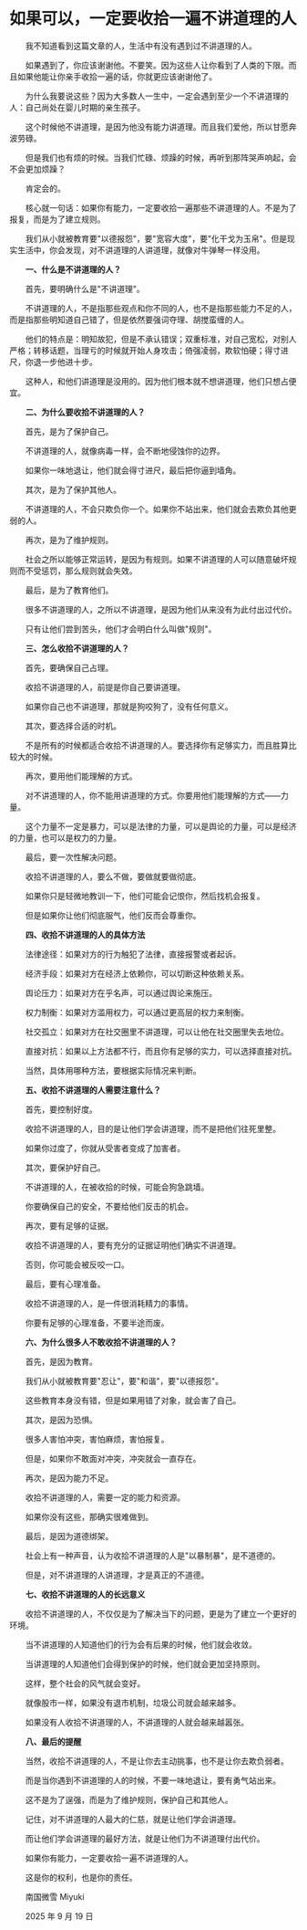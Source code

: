 # 如果可以，一定要收拾一遍不讲道理的人

　　我不知道看到这篇文章的人，生活中有没有遇到过不讲道理的人。

　　如果遇到了，你应该谢谢他。不要笑。因为这些人让你看到了人类的下限。而且如果他能让你亲手收拾一遍的话，你就更应该谢谢他了。

　　为什么我要说这些？因为大多数人一生中，一定会遇到至少一个不讲道理的人：自己尚处在婴儿时期的亲生孩子。

　　这个时候他不讲道理，是因为他没有能力讲道理。而且我们爱他，所以甘愿奔波劳碌。

　　但是我们也有烦的时候。当我们忙碌、烦躁的时候，再听到那阵哭声响起，会不会更加烦躁？

　　肯定会的。



　　核心就一句话：如果你有能力，一定要收拾一遍那些不讲道理的人。不是为了报复，而是为了建立规则。

　　我们从小就被教育要"以德报怨"，要"宽容大度"，要"化干戈为玉帛"。但是现实生活中，你会发现，对不讲道理的人讲道理，就像对牛弹琴一样没用。

　　**一、什么是不讲道理的人？**

　　首先，要明确什么是"不讲道理"。

　　不讲道理的人，不是指那些观点和你不同的人，也不是指那些能力不足的人，而是指那些明知道自己错了，但是依然要强词夺理、胡搅蛮缠的人。

　　他们的特点是：明知故犯，但是不承认错误；双重标准，对自己宽松，对别人严格；转移话题，当理亏的时候就开始人身攻击；倚强凌弱，欺软怕硬；得寸进尺，你退一步他进十步。

　　这种人，和他们讲道理是没用的。因为他们根本就不想讲道理，他们只想占便宜。

　　**二、为什么要收拾不讲道理的人？**

　　首先，是为了保护自己。

　　不讲道理的人，就像病毒一样，会不断地侵蚀你的边界。

　　如果你一味地退让，他们就会得寸进尺，最后把你逼到墙角。

　　其次，是为了保护其他人。

　　不讲道理的人，不会只欺负你一个。如果你不站出来，他们就会去欺负其他更弱的人。

　　再次，是为了维护规则。

　　社会之所以能够正常运转，是因为有规则。如果不讲道理的人可以随意破坏规则而不受惩罚，那么规则就会失效。

　　最后，是为了教育他们。

　　很多不讲道理的人，之所以不讲道理，是因为他们从来没有为此付出过代价。

　　只有让他们尝到苦头，他们才会明白什么叫做"规则"。

　　**三、怎么收拾不讲道理的人？**

　　首先，要确保自己占理。

　　收拾不讲道理的人，前提是你自己要讲道理。

　　如果你自己也不讲道理，那就是狗咬狗了，没有任何意义。

　　其次，要选择合适的时机。

　　不是所有的时候都适合收拾不讲道理的人。要选择你有足够实力，而且胜算比较大的时候。

　　再次，要用他们能理解的方式。

　　对不讲道理的人，你不能用讲道理的方式。你要用他们能理解的方式——力量。

　　这个力量不一定是暴力，可以是法律的力量，可以是舆论的力量，可以是经济的力量，也可以是权力的力量。

　　最后，要一次性解决问题。

　　收拾不讲道理的人，要么不做，要做就要做彻底。

　　如果你只是轻微地教训一下，他们可能会记恨你，然后找机会报复。

　　但是如果你让他们彻底服气，他们反而会尊重你。

　　**四、收拾不讲道理的人的具体方法**

　　法律途径：如果对方的行为触犯了法律，直接报警或者起诉。

　　经济手段：如果对方在经济上依赖你，可以切断这种依赖关系。

　　舆论压力：如果对方在乎名声，可以通过舆论来施压。

　　权力制衡：如果对方滥用权力，可以通过更高层的权力来制衡。

　　社交孤立：如果对方在社交圈里不讲道理，可以让他在社交圈里失去地位。

　　直接对抗：如果以上方法都不行，而且你有足够的实力，可以选择直接对抗。

　　当然，具体用哪种方法，要根据实际情况来判断。

　　**五、收拾不讲道理的人需要注意什么？**

　　首先，要控制好度。

　　收拾不讲道理的人，目的是让他们学会讲道理，而不是把他们往死里整。

　　如果你过度了，你就从受害者变成了加害者。

　　其次，要保护好自己。

　　不讲道理的人，在被收拾的时候，可能会狗急跳墙。

　　你要确保自己的安全，不要给他们反击的机会。

　　再次，要有足够的证据。

　　收拾不讲道理的人，要有充分的证据证明他们确实不讲道理。

　　否则，你可能会被反咬一口。

　　最后，要有心理准备。

　　收拾不讲道理的人，是一件很消耗精力的事情。

　　你要有足够的心理准备，不要半途而废。

　　**六、为什么很多人不敢收拾不讲道理的人？**

　　首先，是因为教育。

　　我们从小就被教育要"忍让"，要"和谐"，要"以德报怨"。

　　这些教育本身没有错，但是如果用错了对象，就会害了自己。

　　其次，是因为恐惧。

　　很多人害怕冲突，害怕麻烦，害怕报复。

　　但是，如果你不敢面对冲突，冲突就会一直存在。

　　再次，是因为能力不足。

　　收拾不讲道理的人，需要一定的能力和资源。

　　如果你没有这些，那确实很难做到。

　　最后，是因为道德绑架。

　　社会上有一种声音，认为收拾不讲道理的人是"以暴制暴"，是不道德的。

　　但是，对不讲道理的人讲道理，才是真正的不道德。

　　**七、收拾不讲道理的人的长远意义**

　　收拾不讲道理的人，不仅仅是为了解决当下的问题，更是为了建立一个更好的环境。

　　当不讲道理的人知道他们的行为会有后果的时候，他们就会收敛。

　　当讲道理的人知道他们会得到保护的时候，他们就会更加坚持原则。

　　这样，整个社会的风气就会变好。

　　就像股市一样，如果没有退市机制，垃圾公司就会越来越多。

　　如果没有人收拾不讲道理的人，不讲道理的人就会越来越嚣张。

　　**八、最后的提醒**

　　当然，收拾不讲道理的人，不是让你去主动挑事，也不是让你去欺负弱者。

　　而是当你遇到不讲道理的人的时候，不要一味地退让，要有勇气站出来。

　　这不是为了逞强，而是为了维护规则，保护自己和其他人。

　　记住，对不讲道理的人最大的仁慈，就是让他们学会讲道理。

　　而让他们学会讲道理的最好方法，就是让他们为不讲道理付出代价。

　　如果你有能力，一定要收拾一遍不讲道理的人。

　　这是你的权利，也是你的责任。

　　南国微雪 Miyuki

　　2025 年 9 月 19 日